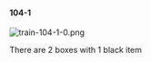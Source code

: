#### 104-1
![train-104-1-0.png](https://github.com/lil-lab/nlvr/raw/master/nlvr/train/images/5/train-104-1-0.png "train-104-1-0.png")

There are 2 boxes with 1 black item